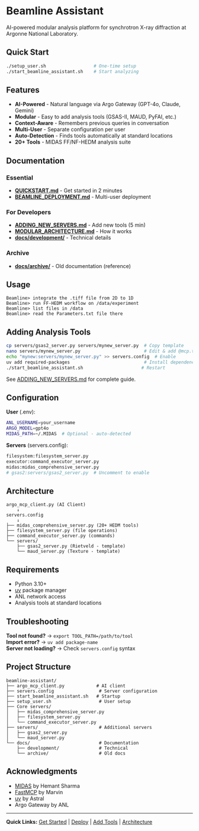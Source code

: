 # Beamline Assistant

AI-powered modular analysis platform for synchrotron X-ray diffraction at Argonne National Laboratory.

## Quick Start

```bash
./setup_user.sh                  # One-time setup
./start_beamline_assistant.sh    # Start analyzing
```

## Features

- **AI-Powered** - Natural language via Argo Gateway (GPT-4o, Claude, Gemini)
- **Modular** - Easy to add analysis tools (GSAS-II, MAUD, PyFAI, etc.)
- **Context-Aware** - Remembers previous queries in conversation
- **Multi-User** - Separate configuration per user
- **Auto-Detection** - Finds tools automatically at standard locations
- **20+ Tools** - MIDAS FF/NF-HEDM analysis suite

## Documentation

### Essential
- **[QUICKSTART.md](QUICKSTART.md)** - Get started in 2 minutes
- **[BEAMLINE_DEPLOYMENT.md](BEAMLINE_DEPLOYMENT.md)** - Multi-user deployment

### For Developers
- **[ADDING_NEW_SERVERS.md](ADDING_NEW_SERVERS.md)** - Add new tools (5 min)
- **[MODULAR_ARCHITECTURE.md](MODULAR_ARCHITECTURE.md)** - How it works
- **[docs/development/](docs/development/)** - Technical details

### Archive
- **[docs/archive/](docs/archive/)** - Old documentation (reference)

## Usage

```
Beamline> integrate the .tiff file from 2D to 1D
Beamline> run FF-HEDM workflow on /data/experiment
Beamline> list files in /data
Beamline> read the Parameters.txt file there
```

## Adding Analysis Tools

```bash
cp servers/gsas2_server.py servers/mynew_server.py  # Copy template
nano servers/mynew_server.py                        # Edit & add @mcp.tool()
echo "mynew:servers/mynew_server.py" >> servers.config  # Enable
uv add required-packages                            # Install dependencies
./start_beamline_assistant.sh                      # Restart
```

See [ADDING_NEW_SERVERS.md](ADDING_NEW_SERVERS.md) for complete guide.

## Configuration

**User** (.env):
```bash
ANL_USERNAME=your_username
ARGO_MODEL=gpt4o
MIDAS_PATH=~/.MIDAS  # Optional - auto-detected
```

**Servers** (servers.config):
```bash
filesystem:filesystem_server.py
executor:command_executor_server.py
midas:midas_comprehensive_server.py
# gsas2:servers/gsas2_server.py  # Uncomment to enable
```

## Architecture

```
argo_mcp_client.py (AI Client)
    ↓
servers.config
    ↓
├── midas_comprehensive_server.py (20+ HEDM tools)
├── filesystem_server.py (file operations)
├── command_executor_server.py (commands)
└── servers/
    ├── gsas2_server.py (Rietveld - template)
    └── maud_server.py (Texture - template)
```

## Requirements

- Python 3.10+
- [uv](https://github.com/astral-sh/uv) package manager  
- ANL network access
- Analysis tools at standard locations

## Troubleshooting

**Tool not found?** → `export TOOL_PATH=/path/to/tool`  
**Import error?** → `uv add package-name`  
**Server not loading?** → Check `servers.config` syntax

## Project Structure

```
beamline-assistant/
├── argo_mcp_client.py            # AI client
├── servers.config                 # Server configuration
├── start_beamline_assistant.sh   # Startup
├── setup_user.sh                  # User setup
├── Core servers/
│   ├── midas_comprehensive_server.py
│   ├── filesystem_server.py
│   └── command_executor_server.py
├── servers/                       # Additional servers
│   ├── gsas2_server.py
│   └── maud_server.py
└── docs/                          # Documentation
    ├── development/               # Technical
    └── archive/                   # Old docs
```

## Acknowledgments

- [MIDAS](https://github.com/marinerhemant/MIDAS) by Hemant Sharma
- [FastMCP](https://github.com/jlowin/fastmcp) by Marvin
- [uv](https://github.com/astral-sh/uv) by Astral
- Argo Gateway by ANL

---

**Quick Links:**
[Get Started](QUICKSTART.md) | 
[Deploy](BEAMLINE_DEPLOYMENT.md) | 
[Add Tools](ADDING_NEW_SERVERS.md) | 
[Architecture](MODULAR_ARCHITECTURE.md)
